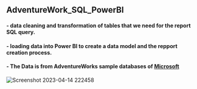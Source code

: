 ## AdventureWork_SQL_PowerBI

#### - data cleaning and transformation of tables that we need for the report SQL query.

#### - loading data into Power BI to create a data model and the repport creation process.

#### - The Data is from AdventureWorks sample databases of [Microsoft](https://learn.microsoft.com/en-us/sql/samples/adventureworks-install-configure?view=sql-server-ver16&tabs=ssms)
![Screenshot 2023-04-14 222458](https://user-images.githubusercontent.com/91919362/232164857-20627438-7305-4879-bd13-ccf4fbd070c1.jpg)
